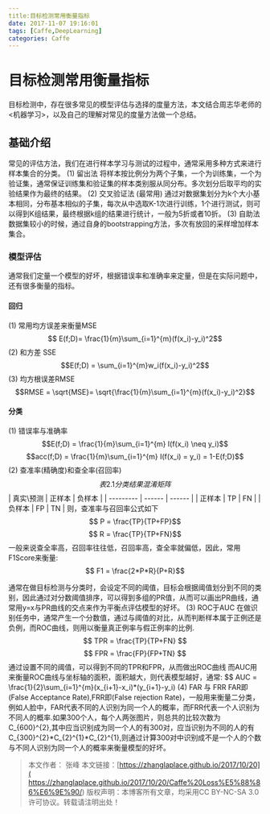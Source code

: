 ```yaml
---
title:目标检测常用衡量指标
date: 2017-11-07 19:16:01
tags: [Caffe,DeepLearning]
categories: Caffe
---
```




# 目标检测常用衡量指标
 目标检测中，存在很多常见的模型评估与选择的度量方法，本文结合周志华老师的<机器学习>，以及自己的理解对常见的度量方法做一个总结。

 ## 基础介绍
   常见的评估方法，我们在进行样本学习与测试的过程中，通常采用多种方式来进行样本集合的分类。
   (1) 留出法
   将样本按比例分为两个子集，一个为训练集，一个为验证集，通常保证训练集和验证集的样本类别服从同分布。多次划分后取平均的实验结果作为最终的结果。
   (2) 交叉验证法 (最常用)
   通过对数据集划分为k个大小基本相同，分布基本相似的子集，每次从中选取K-1次进行训练，1个进行测试，则可以得到K组结果，最终根据k组的结果进行统计，一般为5折或者10折。
   (3) 自助法
   数据集较小的时候，通过自身的bootstrapping方法，多次有放回的采样增加样本集合。

### 模型评估
  通常我们定量一个模型的好坏，根据错误率和准确率来定量，但是在实际问题中，还有很多衡量的指标。
#### 回归
  (1) 常用均方误差来衡量MSE
  $$ E(f;D)= \frac{1}{m}\sum_{i=1}^{m}(f(x_i)-y_i)^2$$
  (2) 和方差 SSE
  $$E(f;D) = \sum_{i=1}^{m}w_i(f(x_i)-y_i)^2$$
  (3) 均方根误差RMSE
  $$RMSE = \sqrt{MSE}= \sqrt{\frac{1}{m}\sum_{i=1}^{m}(f(x_i)-y_i)^2}$$
#### 分类
  (1) 错误率与准确率
  $$E(f;D) = \frac{1}{m}\sum_{i=1}^{m} I(f(x_i) \neq y_i)$$
  $$acc(f;D) =  \frac{1}{m}\sum_{i=1}^{m} I(f(x_i) = y_i) = 1-E(f;D)$$
  (2) 查准率(精确度)和查全率(召回率)
  $$表2.1 分类结果混淆矩阵$$
| 真实\预测 | 正样本 | 负样本 |
| --------- | ------ | ------ |
| 正样本    | TP     | FN     |
| 负样本    | FP     | TN      |
则，查准率与召回率公式如下
$$ P = \frac{TP}{TP+FP}$$
$$ R = \frac{TP}{TP+FN}$$
一般来说查全率高，召回率往往低，召回率高，查全率就偏低，因此，常用F1Score来衡量:
$$ F1 = \frac{2*P*R}{P+R}$$

通常在做目标检测与分类时，会设定不同的阈值，目标会根据阈值划分到不同的类别，因此通过对分数阈值排序，可以得到多组的PR值，从而可以画出PR曲线，通常用y=x与PR曲线的交点来作为平衡点评估模型的好坏。
  (3) ROC于AUC
  在做识别任务中，通常产生一个分数值，通过与阈值的对比，从而判断样本属于正例还是负例，而ROC曲线，则用以衡量真正例率与假正例率的比例.
  $$ TPR = \frac{TP}{TP+FN} $$
  $$ FPR = \frac{FP}{FP+TN} $$
  通过设置不同的阈值，可以得到不同的TPR和FPR，从而做出ROC曲线
  而AUC用来衡量ROC曲线与坐标轴的面积，面积越大，则代表模型越好，通常:
  $$ AUC = \frac{1}{2}\sum_{i=1}^{m}(x_{i+1}-x_i)*(y_{i+1}-y_i)
  (4) FAR 与 FRR
  FAR即(False Acceptance Rate),FRR即(False rejection Rate)，一般用来衡量二分类，例如人脸中，FAR代表不同的人识别为同一个人的概率，而FRR代表一个人识别为不同人的概率.如果300个人，每个人两张图片，则总共的比较次数为C_{600}^{2},其中应当识别成为同一个人的有300对，应当识别为不同的人的有C_{300}^{2}*C_{2}^{1}*C_{2}^{1},则通过计算300对中识别成不是一个人的个数与不同人识别为同一个人的概率来衡量模型的好坏。


  >本文作者： 张峰
  >本文链接：[https://zhanglaplace.github.io/2017/10/20]( https://zhanglaplace.github.io/2017/10/20/Caffe%20Loss%E5%88%86%E6%9E%90/)
  >版权声明：本博客所有文章，均采用CC BY-NC-SA 3.0 许可协议。转载请注明出处！
